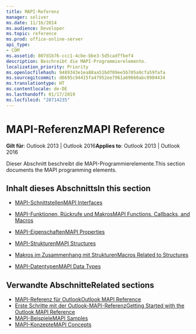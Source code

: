 ```yaml
---
title: MAPI-Referenz
manager: soliver
ms.date: 11/16/2014
ms.audience: Developer
ms.topic: reference
ms.prod: office-online-server
api_type:
- COM
ms.assetid: 807d1b76-ccc1-4cbe-bbe3-5d5cadffbef4
description: Beschreibt die MAPI-Programmierelemente.
localization_priority: Priority
ms.openlocfilehash: 9489343e1ea88aa51bdf09ee5b705a9cfa59fafa
ms.sourcegitcommit: d6695c94415fa47952ee7961a69660abc0904434
ms.translationtype: HT
ms.contentlocale: de-DE
ms.lasthandoff: 01/17/2019
ms.locfileid: "28714235"
---
```

# <a name="mapi-reference"></a><span data-ttu-id="2c848-103">MAPI-Referenz</span><span class="sxs-lookup"><span data-stu-id="2c848-103">MAPI Reference</span></span>
 
<span data-ttu-id="2c848-104">**Gilt für**: Outlook 2013 | Outlook 2016</span><span class="sxs-lookup"><span data-stu-id="2c848-104">**Applies to**: Outlook 2013 | Outlook 2016</span></span> 
  
<span data-ttu-id="2c848-105">Dieser Abschnitt beschreibt die MAPI-Programmierelemente.</span><span class="sxs-lookup"><span data-stu-id="2c848-105">This section documents the MAPI programming elements.</span></span>
  
## <a name="in-this-section"></a><span data-ttu-id="2c848-106">Inhalt dieses Abschnitts</span><span class="sxs-lookup"><span data-stu-id="2c848-106">In this section</span></span>

- [<span data-ttu-id="2c848-107">MAPI-Schnittstellen</span><span class="sxs-lookup"><span data-stu-id="2c848-107">MAPI Interfaces</span></span>](mapi-interfaces.md)
    
- [<span data-ttu-id="2c848-108">MAPI-Funktionen, Rückrufe und Makros</span><span class="sxs-lookup"><span data-stu-id="2c848-108">MAPI Functions, Callbacks, and Macros</span></span>](mapi-functions-callbacks-and-macros.md)
    
- [<span data-ttu-id="2c848-109">MAPI-Eigenschaften</span><span class="sxs-lookup"><span data-stu-id="2c848-109">MAPI Properties</span></span>](mapi-properties.md)
    
- [<span data-ttu-id="2c848-110">MAPI-Strukturen</span><span class="sxs-lookup"><span data-stu-id="2c848-110">MAPI Structures</span></span>](mapi-structures.md)
    
- [<span data-ttu-id="2c848-111">Makros im Zusammenhang mit Strukturen</span><span class="sxs-lookup"><span data-stu-id="2c848-111">Macros Related to Structures</span></span>](macros-related-to-structures.md)
    
- [<span data-ttu-id="2c848-112">MAPI-Datentypen</span><span class="sxs-lookup"><span data-stu-id="2c848-112">MAPI Data Types</span></span>](mapi-data-types.md)
    
## <a name="related-sections"></a><span data-ttu-id="2c848-113">Verwandte Abschnitte</span><span class="sxs-lookup"><span data-stu-id="2c848-113">Related sections</span></span>

- [<span data-ttu-id="2c848-114">MAPI-Referenz für Outlook</span><span class="sxs-lookup"><span data-stu-id="2c848-114">Outlook MAPI Reference</span></span>](outlook-mapi-reference.md) 
- [<span data-ttu-id="2c848-115">Erste Schritte mit der Outlook-MAPI-Referenz</span><span class="sxs-lookup"><span data-stu-id="2c848-115">Getting Started with the Outlook MAPI Reference</span></span>](getting-started-with-the-outlook-mapi-reference.md)
- [<span data-ttu-id="2c848-116">MAPI-Beispiele</span><span class="sxs-lookup"><span data-stu-id="2c848-116">MAPI Samples</span></span>](mapi-samples.md)
- [<span data-ttu-id="2c848-117">MAPI-Konzepte</span><span class="sxs-lookup"><span data-stu-id="2c848-117">MAPI Concepts</span></span>](mapi-concepts.md)
  

